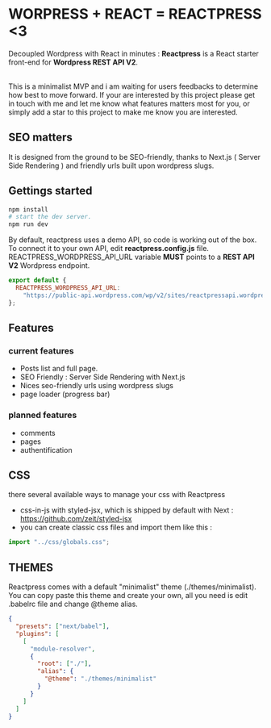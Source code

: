 # WORPRESS + REACT = REACTPRESS <3

Decoupled Wordpress with React in minutes : **Reactpress** is a React starter front-end for **Wordpress REST API V2**.<br /><br />

This is a minimalist MVP and i am waiting for users feedbacks to determine how best to move forward. If your are interested by this project please get in touch with me and let me know what features matters most for you, or simply add a star to this project to make me know you are interested.

## SEO matters

It is designed from the ground to be SEO-friendly, thanks to Next.js ( Server Side Rendering ) and friendly urls built upon wordpress slugs.

## Gettings started

```sh
npm install
# start the dev server.
npm run dev
```

By default, reactpress uses a demo API, so code is working out of the box.<br />
To connect it to your own API, edit **reactpress.config.js** file.<br />
REACTPRESS_WORDPRESS_API_URL variable **MUST** points to a **REST API V2** Wordpress endpoint.

```js
export default {
  REACTPRESS_WORDPRESS_API_URL:
    "https://public-api.wordpress.com/wp/v2/sites/reactpressapi.wordpress.com"
};
```

## Features

### current features

- Posts list and full page.
- SEO Friendly : Server Side Rendering with Next.js
- Nices seo-friendly urls using wordpress slugs
- page loader (progress bar)

### planned features

- comments
- pages
- authentification

## CSS

there several available ways to manage your css with Reactpress

- css-in-js with styled-jsx, which is shipped by default with Next : https://github.com/zeit/styled-jsx
- you can create classic css files and import them like this :

```js
import "../css/globals.css";
```

## THEMES

Reactpress comes with a default "minimalist" theme (./themes/minimalist).
You can copy paste this theme and create your own, all you need is edit .babelrc file
and change @theme alias.

```json
{
  "presets": ["next/babel"],
  "plugins": [
    [
      "module-resolver",
      {
        "root": ["./"],
        "alias": {
          "@theme": "./themes/minimalist"
        }
      }
    ]
  ]
}
```
